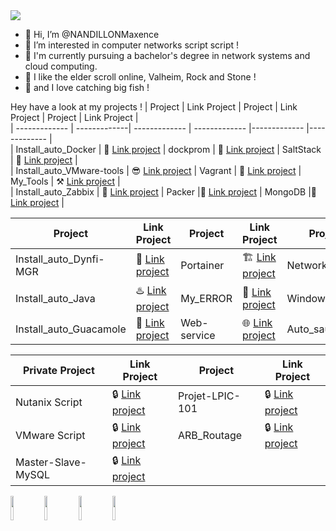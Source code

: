 <img src=https://user-images.githubusercontent.com/74038190/240304586-d48893bd-0757-481c-8d7e-ba3e163feae7.png />

- 👋 Hi, I’m @NANDILLONMaxence
- 👀 I’m interested in computer networks script script !
- 🌱 I'm currently pursuing a bachelor's degree in network systems and cloud computing.
- 💞️ I like the elder scroll online, Valheim, Rock and Stone !
- 🎣 and I love catching big fish !

Hey have a look at my projects !
| Project | Link Project | Project | Link Project | Project | Link Project |                                                                                                  
| ------------- | -------------| ------------- | ------------- |------------- |------------- |               
| Install_auto_Docker | 🐳 [Link project](https://github.com/NANDILLONMaxence/Install_auto_Docker) | dockprom | 🔭 [Link project](https://github.com/NANDILLONMaxence/dockprom) | SaltStack | 🧂 [Link project](https://github.com/NANDILLONMaxence/SaltStacks) |                             
| Install_auto_VMware-tools | 😎 [Link project](https://github.com/NANDILLONMaxence/Install_auto_VMware-tools) | Vagrant  | 📯 [Link project](https://github.com/NANDILLONMaxence/Vagrant) | My_Tools | :hammer_and_pick: [Link project](https://github.com/NANDILLONMaxence/My_Tools) |  
| Install_auto_Zabbix | 📡 [Link project](https://github.com/NANDILLONMaxence/Install_auto_Zabbix) | Packer |💽 [Link project](https://github.com/NANDILLONMaxence/Packer) | MongoDB |🍃 [Link project](https://github.com/NANDILLONMaxence/Install_auto_MongoDB) |

| Project | Link Project | Project | Link Project | Project | Link Project |                                                                                        
| ------------- | -------------| ------------- | ------------- |------------- | ------------- |
| Install_auto_Dynfi-MGR| 🔬 [Link project](https://github.com/NANDILLONMaxence/Install_auto_Dynfi-MGR) | Portainer | 🏗️ [Link project](https://github.com/NANDILLONMaxence/Portainer) | Networking | 📨 [Link project](https://github.com/NANDILLONMaxence/Networking) |
| Install_auto_Java | ♨️ [Link project](https://github.com/NANDILLONMaxence/Install_auto_Java) | My_ERROR | 🚧 [Link project](https://github.com/NANDILLONMaxence/My_ERROR) | Windows_server | 🤤 [Link project](https://github.com/NANDILLONMaxence/Windows_server) |   
| Install_auto_Guacamole | 🥑 [Link project](https://github.com/NANDILLONMaxence/Install_auto_Guacamole) | Web-service | 🌐 [Link project](https://github.com/NANDILLONMaxence/Web-service) |  Auto_sauv | 💾 [Link project](https://github.com/NANDILLONMaxence/Script_Autonome_de_Sauvegarde) |

| Private Project | Link Project | Project | Link Project |                                                                                             
| ------------- | -------------| ------------- | ------------- |
| Nutanix Script |🔒 [Link project](https://github.com/NANDILLONMaxence/Nutanix) | Projet-LPIC-101 | 🔒 [Link project](https://github.com/NANDILLONMaxence/Projet-LPIC-101) |
| VMware Script |🔒 [Link project](https://github.com/NANDILLONMaxence/VMware) | ARB_Routage | 🔒 [Link project](https://github.com/NANDILLONMaxence/ARB_Routage) |
| Master-Slave-MySQL |🔒 [Link project](https://github.com/NANDILLONMaxence/Master-Slave-MySQL) |


<img src="https://media.tenor.com/KdkhCJ65m0sAAAAi/peach-goma-peach-and-goma.gif" width="10%" /> <img src=https://user-images.githubusercontent.com/74038190/216655810-e2e89b30-25a2-479a-a20f-c4bde3634607.gif width="10%" /> <img src=https://user-images.githubusercontent.com/74038190/216655848-cf4d7bed-52aa-4740-8c67-1832472051ec.gif width="10%" /> <img src=https://user-images.githubusercontent.com/74038190/216655840-d7262fea-0313-4161-9c45-f69077ea6a2f.gif width="10%" />

